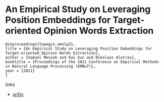 # An Empirical Study on Leveraging Position Embeddings for Target-oriented Opinion Words Extraction

```
@inproceedings{towegcn_emnlp21,
title = {An Empirical Study on Leveraging Position Embeddings for Target-oriented Opinion Words Extraction},
author = {Samuel Mensah and Kai Sun and Nikolaos Aletras},
booktitle = {Proceedings of the 2021 Conference on Empirical Methods in Natural Language Processing (EMNLP)},
year = {2021}
}
```

links
- [arXiv](https://arxiv.org/abs/2109.01238)
